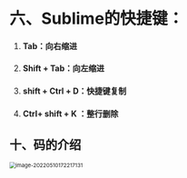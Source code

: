 # 六、Sublime的快捷键：

1. #### Tab：向右缩进

2. #### Shift + Tab：向左缩进

3. #### shift + Ctrl + D：快捷键复制

4. #### Ctrl+ shift + K ：整行删除

## 十、码的介绍

<img src="C:\Users\86199\AppData\Roaming\Typora\typora-user-images\image-20220510172217131.png" alt="image-20220510172217131" style="zoom:67%;" />